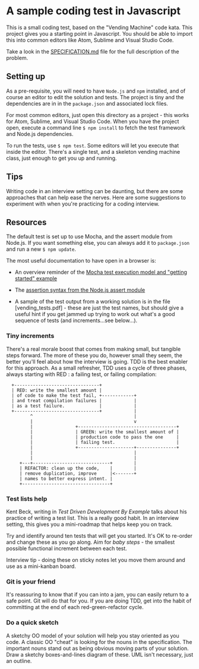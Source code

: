 # A sample coding test in Javascript

This is a small coding test, based on the "Vending Machine" code
kata. This project gives you a starting point in Javascript. You
should be able to import this into common editors like Atom, Sublime
and Visual Studio Code.

Take a look in the [SPECIFICATION.md](SPECIFICATION.md) file for the
full description of the problem.

## Setting up

As a pre-requisite, you will need to have `Node.js` and `npm`
installed, and of course an editor to edit the solution and tests. The
project is tiny and the dependencies are in in the `package.json` and
associated lock files.

For most common editors, just open this directory as a project - this
works for Atom, Sublime, and Visual Studio Code. When you have the
project open, execute a command line `$ npm install` to fetch the test
framework and Node.js dependencies.

To run the tests, use `$ npm test`. Some editors will let you execute
that inside the editor. There's a single test, and a skeleton vending
machine class, just enough to get you up and running.

## Tips

Writing code in an interview setting can be daunting, but there are
some approaches that can help ease the nerves. Here are some
suggestions to experiment with when you're practicing for a coding
interview.

## Resources

The default test is set up to use Mocha, and the assert module from
Node.js. If you want something else, you can always add it to
`package.json` and run a new `$ npm update`.

The most useful documentation to have open in a browser is:

- An overview reminder of the [Mocha test execution model and "getting
  started" example](https://mochajs.org/#getting-started)

- The [assertion syntax from the Node.js assert
  module](https://nodejs.org/api/assert.html)

- A sample of the test output from a working solution is in the file
  [vending_tests.pdf] - these are just the test names, but should give
  a useful hint if you get jammed up trying to work out what's a good
  sequence of tests (and increments...see below...).

### Tiny increments

There's a real morale boost that comes from making small, but tangible
steps forward. The more of these you do, however small they seem, the
better you'll feel about how the interview is going. TDD is the best
enabler for this approach. As a small refresher, TDD uses a cycle of
three phases, always starting with RED : a failing test, or failing
compilation:

```
  +--------------------------------+
  | RED: write the smallest amount |
  | of code to make the test fail, +------------+
  | and treat compilation failures |            |
  | as a test failure.             |            |
  +--------------------------------+            |
         ^                                      |
         |                                      v
         |                +-------------------------------------+
         |                | GREEN: write the smallest amount of |
         |                | production code to pass the one     |
         |                | failing test.                       |
         |                +---------------------+---------------+
         |                                      |
         |                                      |
     +---+-----------------------------+        |
     | REFACTOR: clean up the code,    |        |
     | remove duplication, improve     |<-------+
     | names to better express intent. |
     +---------------------------------+
```

### Test lists help

Kent Beck, writing in _Test Driven Development By Example_ talks about
his practice of writing a test list. This is a really good habit. In
an interview setting, this gives you a mini-roadmap that helps keep
you on track.

Try and identify around ten tests that will get you started. It's OK
to re-order and change these as you go along. Aim for _baby steps_ -
the smallest possible functional increment between each test.

Interview tip - doing these on sticky notes let you move them around
and use as a mini-kanban board.

### Git is your friend

It's reassuring to know that if you can into a jam, you can easily
return to a safe point. Git will do that for you. If you are doing
TDD, get into the habit of committing at the end of each
red-green-refactor cycle.

### Do a quick sketch

A sketchy OO model of your solution will help you stay oriented as you
code. A classic OO "cheat" is looking for the nouns in the
specification. The important nouns stand out as being obvious moving
parts of your solution. Draw a sketchy boxes-and-lines diagram of
these. UML isn't necessary, just an outline.

